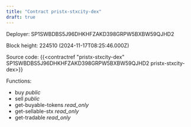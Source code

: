 ```yaml
---
title: "Contract pristx-stxcity-dex"
draft: true
---
```

Deployer: SP1SWBDBS5J96DHKHFZAKD398GRPW5BXBW59QJHD2


 



Block height: 224510 (2024-11-17T08:25:46.000Z)

Source code: {{<contractref "pristx-stxcity-dex" SP1SWBDBS5J96DHKHFZAKD398GRPW5BXBW59QJHD2 pristx-stxcity-dex>}}

Functions:

* buy _public_
* sell _public_
* get-buyable-tokens _read_only_
* get-sellable-stx _read_only_
* get-tradable _read_only_
